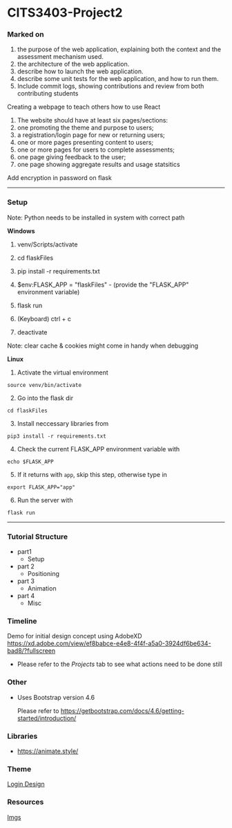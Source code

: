 # CITS3403-Project2

### Marked on

1. the purpose of the web application, explaining both the context and the assessment mechanism used.
2. the architecture of the web application.
3. describe how to launch the web application.
4. describe some unit tests for the web application, and how to run them.
5. Include commit logs, showing contributions and review from both contributing students

Creating a webpage to teach others how to use React

1. The website should have at least six pages/sections:
2. one promoting the theme and purpose to users;
3. a registration/login page for new or returning users;
4. one or more pages presenting content to users;
5. one or more pages for users to complete assessments;
6. one page giving feedback to the user;
7. one page showing aggregate results and usage statsitics

Add encryption in password on flask

---

### Setup

Note: Python needs to be installed in system with correct path

<b>Windows</b>

1. venv/Scripts/activate
2. cd flaskFiles
3. pip install -r requirements.txt
4. $env:FLASK_APP = "flaskFiles" - (provide the "FLASK_APP" environment variable)
5. flask run

6. (Keyboard) ctrl + c
7. deactivate

Note: clear cache & cookies might come in handy when debugging

<b>Linux</b>

1. Activate the virtual environment

`source venv/bin/activate`

2. Go into the flask dir

`cd flaskFiles`

3. Install neccessary libraries from

`pip3 install -r requirements.txt`

4. Check the current FLASK_APP environment variable with

`echo $FLASK_APP`

5. If it returns with `app`, skip this step, otherwise type in

`export FLASK_APP="app"`

6. Run the server with

`flask run`

---

### Tutorial Structure

- part1
  - Setup
- part 2
  - Positioning
- part 3
  - Animation
- part 4
  - Misc

### Timeline

Demo for initial design concept using AdobeXD
https://xd.adobe.com/view/ef8babce-e4e8-4f4f-a5a0-3924df6be634-bad8/?fullscreen

- Please refer to the _Projects_ tab to see what actions need to be done still

### Other

- Uses Bootstrap version 4.6

  Please refer to https://getbootstrap.com/docs/4.6/getting-started/introduction/

### Libraries

- https://animate.style/

### Theme

[Login Design](https://profile.w3schools.com/log-in?redirect_url=https%3A%2F%2Fmy-learning.w3schools.com)

### Resources

[Imgs](https://www.humaaans.com)
